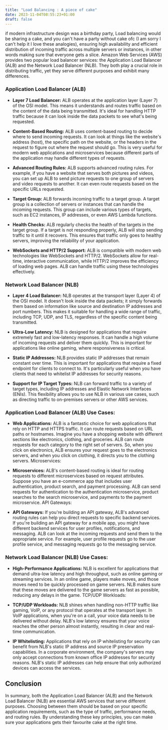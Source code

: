 ```yaml
---
title: "Load Balancing : A piece of cake"
date: 2023-11-04T08:55:23+01:00
draft: false
---
```


if modern infrastructure design was a birthday party, Load balancing would be sharing a cake, and you can't have a party without cake ofc  (I am sorry I can't help it I love these analogies), ensuring high availability and efficient distribution of incoming traffic across multiple servers or instances, in other words making sure that everyone gets a slice. Amazon Web Services (AWS) provides two popular load balancer services: the Application Load Balancer (ALB) and the Network Load Balancer (NLB). They both play a crucial role in distributing traffic, yet they serve different purposes and exhibit many differences.


### Application Load Balancer (ALB)

- **Layer 7 Load Balancer:** ALB operates at the application layer (Layer 7) of the OSI model. This means it understands and routes traffic based on the content of the data being transmitted. It's ideal for handling HTTP traffic because it can look inside the data packets to see what's being requested.

- **Content-Based Routing:** ALB uses content-based routing to decide where to send incoming requests. It can look at things like the website's address (host), the specific path on the website, or the headers in the request to figure out where the request should go. This is very useful for modern web applications and microservices because different parts of the application may handle different types of requests.

- **Advanced Routing Rules:** ALB supports advanced routing rules. For example, if you have a website that serves both pictures and videos, you can set up ALB to send picture requests to one group of servers and video requests to another. It can even route requests based on the specific URLs requested.

- **Target Group:** ALB forwards incoming traffic to a target group. A target group is a collection of servers or instances that can handle the incoming requests. This group can include various types of targets, such as EC2 instances, IP addresses, or even AWS Lambda functions.

- **Health Checks:** ALB regularly checks the health of the targets in the target group. If a target is not responding properly, ALB will stop sending traffic to it until it recovers. This ensures that traffic only goes to healthy servers, improving the reliability of your application.

- **WebSockets and HTTP/2 Support:** ALB is compatible with modern web technologies like WebSockets and HTTP/2. WebSockets allow for real-time, interactive communication, while HTTP/2 improves the efficiency of loading web pages. ALB can handle traffic using these technologies effectively.


### Network Load Balancer (NLB)

- **Layer 4 Load Balancer:** NLB operates at the transport layer (Layer 4) of the OSI model. It doesn't look inside the data packets; it simply forwards them based on information like source and destination IP addresses and port numbers. This makes it suitable for handling a wide range of traffic, including TCP, UDP, and TLS, regardless of the specific content being transmitted.

- **Ultra-Low Latency:** NLB is designed for applications that require extremely fast and low-latency responses. It can handle a high volume of incoming requests and deliver them quickly. This is important for applications like online gaming, where responsiveness is critical.

- **Static IP Addresses:** NLB provides static IP addresses that remain constant over time. This is important for applications that require a fixed endpoint for clients to connect to. It's particularly useful when you have clients that need to whitelist IP addresses for security reasons.

- **Support for IP Target Types:** NLB can forward traffic to a variety of target types, including IP addresses and Elastic Network Interfaces (ENIs). This flexibility allows you to use NLB in various use cases, such as directing traffic to on-premises servers or other AWS services.


### Application Load Balancer (ALB) Use Cases:

- **Web Applications:** ALB is a fantastic choice for web applications that rely on HTTP and HTTPS traffic. It can route requests based on URL paths or hostnames. Imagine you have a shopping website with different sections like electronics, clothing, and groceries. ALB can route requests for each category to the right set of servers. So, when you click on electronics, ALB ensures your request goes to the electronics servers, and when you click on clothing, it directs you to the clothing servers.
Microservices:

- **Microservices:** ALB's content-based routing is ideal for routing requests to different microservices based on request attributes. Suppose you have an e-commerce app that includes user authentication, product search, and payment processing. ALB can send requests for authentication to the authentication microservice, product searches to the search microservice, and payments to the payment microservice.
API Gateways:

- **API Gateways:** If you're building an API gateway, ALB's advanced routing rules can help you direct requests to specific backend services. If you're building an API gateway for a mobile app, you might have different backend services for user profiles, notifications, and messaging. ALB can look at the incoming requests and send them to the appropriate service. For example, user profile requests go to the user profile service, and messaging requests go to the messaging service.

### Network Load Balancer (NLB) Use Cases:

- **High-Performance Applications:** NLB is excellent for applications that demand ultra-low latency and high throughput, such as online gaming or streaming services. In an online game, players make moves, and those moves need to be quickly processed on game servers. NLB makes sure that these moves are delivered to the game servers as fast as possible, reducing any delays in the game.
TCP/UDP Workloads:

- **TCP/UDP Workloads:** NLB shines when handling non-HTTP traffic like gaming, VoIP, or any protocol that operates at the transport layer. In VoIP applications, when you're on a call, your voice data needs to be delivered without delay. NLB's low latency ensures that your voice reaches the other person almost instantly, resulting in clear and real-time communication.

- **IP Whitelisting:** Applications that rely on IP whitelisting for security can benefit from NLB's static IP address and source IP preservation capabilities. In a corporate environment, the company's servers may only accept connections from known office IP addresses for security reasons. NLB's static IP addresses can help ensure that only authorized devices can access the services.


## Conclusion

In summary, both the Application Load Balancer (ALB) and the Network Load Balancer (NLB) are essential AWS services that serve different purposes. Choosing between them should be based on your specific application requirements, such as the type of traffic, performance needs, and routing rules. By understanding these key principles, you can make sure your applications gets their favourite cake at the right time.


